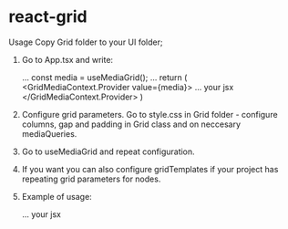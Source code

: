 # react-grid
Usage
Copy Grid folder to your UI folder;
1. Go to App.tsx and write:

    ...
    const media = useMediaGrid();
    ...
    return (
      <GridMediaContext.Provider value={media}>
      ... your jsx
      </GridMediaContext.Provider>
    )
    
2. Configure grid parameters. Go to style.css in Grid folder - configure columns, gap and padding in Grid class and on neccesary mediaQueries.
3. Go to useMediaGrid and repeat configuration. 
4. If you want you can also configure gridTemplates if your project has repeating grid parameters for nodes.

5. Example of usage:

    <Grid className='StartSection'>
        <GridItem className='StartSection__content' parameters={{
                    col: {desktop: '5/-5', tablet: '3/-3', mobile: '1/-1'}
        }}>
          ... your jsx
        </GridItem>
    </Grid>

